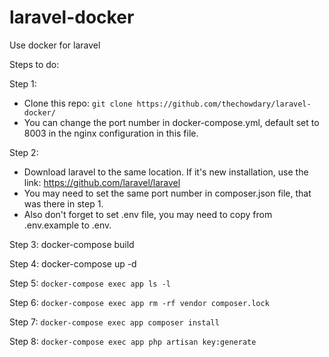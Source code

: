 # laravel-docker
Use docker for laravel

Steps to do:

Step 1: 
- Clone this repo: ```git clone https://github.com/thechowdary/laravel-docker/```
- You can change the port number in docker-compose.yml, default set to 8003 in the nginx configuration in this file.

Step 2: 
- Download laravel to the same location. If it's new installation, use the link: https://github.com/laravel/laravel
- You may need to set the same port number in composer.json file, that was there in step 1.
- Also don't forget to set .env file, you may need to copy from .env.example to .env. 

Step 3: docker-compose build

Step 4: docker-compose up -d

Step 5: `docker-compose exec app ls -l`

Step 6: `docker-compose exec app rm -rf vendor composer.lock`

Step 7: `docker-compose exec app composer install`

Step 8: `docker-compose exec app php artisan key:generate`
